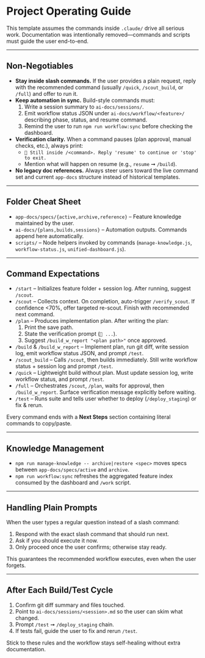 # Project Operating Guide

This template assumes the commands inside `.claude/` drive all serious work. Documentation was intentionally removed—commands and scripts must guide the user end-to-end.

---

## Non-Negotiables
- **Stay inside slash commands.** If the user provides a plain request, reply with the recommended command (usually `/quick`, `/scout_build`, or `/full`) and offer to run it.
- **Keep automation in sync.** Build-style commands must:
  1. Write a session summary to `ai-docs/sessions/`.
  2. Emit workflow status JSON under `ai-docs/workflow/<feature>/` describing phase, status, and resume command.
  3. Remind the user to run `npm run workflow:sync` before checking the dashboard.
- **Verification clarity.** When a command pauses (plan approval, manual checks, etc.), always print:
  - `🛑 Still inside /<command>. Reply 'resume' to continue or 'stop' to exit.`
  - Mention what will happen on resume (e.g., `resume` ➞ `/build`).
- **No legacy doc references.** Always steer users toward the live command set and current `app-docs` structure instead of historical templates.

---

## Folder Cheat Sheet
- `app-docs/specs/{active,archive,reference}` – Feature knowledge maintained by the user.
- `ai-docs/{plans,builds,sessions}` – Automation outputs. Commands append here automatically.
- `scripts/` – Node helpers invoked by commands (`manage-knowledge.js`, `workflow-status.js`, `unified-dashboard.js`).

---

## Command Expectations
- `/start` – Initializes feature folder + session log. After running, suggest `/scout`.
- `/scout` – Collects context. On completion, auto-trigger `/verify_scout`. If confidence <70%, offer targeted re-scout. Finish with recommended next command.
- `/plan` – Produces implementation plan. After writing the plan:
  1. Print the save path.
  2. State the verification prompt (`🛑 ...`).
  3. Suggest `/build_w_report "<plan path>"` once approved.
- `/build` & `/build_w_report` – Implement plan, run git diff, write session log, emit workflow status JSON, and prompt `/test`.
- `/scout_build` – Calls `/scout`, then builds immediately. Still write workflow status + session log and prompt `/test`.
- `/quick` – Lightweight build without plan. Must update session log, write workflow status, and prompt `/test`.
- `/full` – Orchestrates `/scout`, `/plan`, waits for approval, then `/build_w_report`. Surface verification message explicitly before waiting.
- `/test` – Runs suite and tells user whether to deploy (`/deploy_staging`) or fix & rerun.

Every command ends with a **Next Steps** section containing literal commands to copy/paste.

---

## Knowledge Management
- `npm run manage-knowledge -- archive|restore <spec>` moves specs between `app-docs/specs/active` and `archive`.
- `npm run workflow:sync` refreshes the aggregated feature index consumed by the dashboard and `/work` script.

---

## Handling Plain Prompts
When the user types a regular question instead of a slash command:
1. Respond with the exact slash command that should run next.
2. Ask if you should execute it now.
3. Only proceed once the user confirms; otherwise stay ready.

This guarantees the recommended workflow executes, even when the user forgets.

---

## After Each Build/Test Cycle
1. Confirm git diff summary and files touched.
2. Point to `ai-docs/sessions/<session>.md` so the user can skim what changed.
3. Prompt `/test` ➞ `/deploy_staging` chain.
4. If tests fail, guide the user to fix and rerun `/test`.

Stick to these rules and the workflow stays self-healing without extra documentation.
